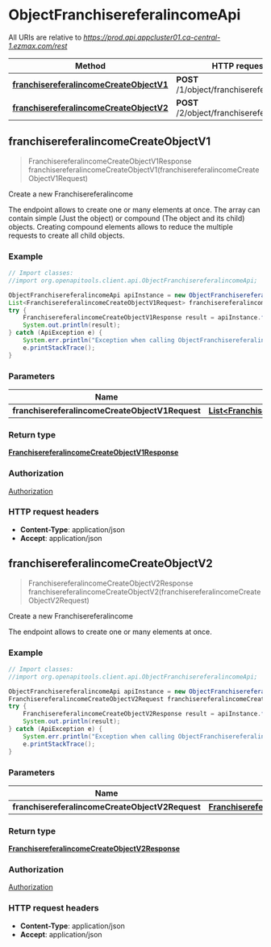 # ObjectFranchisereferalincomeApi

All URIs are relative to *https://prod.api.appcluster01.ca-central-1.ezmax.com/rest*

Method | HTTP request | Description
------------- | ------------- | -------------
[**franchisereferalincomeCreateObjectV1**](ObjectFranchisereferalincomeApi.md#franchisereferalincomeCreateObjectV1) | **POST** /1/object/franchisereferalincome | Create a new Franchisereferalincome
[**franchisereferalincomeCreateObjectV2**](ObjectFranchisereferalincomeApi.md#franchisereferalincomeCreateObjectV2) | **POST** /2/object/franchisereferalincome | Create a new Franchisereferalincome



## franchisereferalincomeCreateObjectV1

> FranchisereferalincomeCreateObjectV1Response franchisereferalincomeCreateObjectV1(franchisereferalincomeCreateObjectV1Request)

Create a new Franchisereferalincome

The endpoint allows to create one or many elements at once.  The array can contain simple (Just the object) or compound (The object and its child) objects.  Creating compound elements allows to reduce the multiple requests to create all child objects.

### Example

```java
// Import classes:
//import org.openapitools.client.api.ObjectFranchisereferalincomeApi;

ObjectFranchisereferalincomeApi apiInstance = new ObjectFranchisereferalincomeApi();
List<FranchisereferalincomeCreateObjectV1Request> franchisereferalincomeCreateObjectV1Request = Arrays.asList(new FranchisereferalincomeCreateObjectV1Request()); // List<FranchisereferalincomeCreateObjectV1Request> | 
try {
    FranchisereferalincomeCreateObjectV1Response result = apiInstance.franchisereferalincomeCreateObjectV1(franchisereferalincomeCreateObjectV1Request);
    System.out.println(result);
} catch (ApiException e) {
    System.err.println("Exception when calling ObjectFranchisereferalincomeApi#franchisereferalincomeCreateObjectV1");
    e.printStackTrace();
}
```

### Parameters


Name | Type | Description  | Notes
------------- | ------------- | ------------- | -------------
 **franchisereferalincomeCreateObjectV1Request** | [**List&lt;FranchisereferalincomeCreateObjectV1Request&gt;**](FranchisereferalincomeCreateObjectV1Request.md)|  |

### Return type

[**FranchisereferalincomeCreateObjectV1Response**](FranchisereferalincomeCreateObjectV1Response.md)

### Authorization

[Authorization](../README.md#Authorization)

### HTTP request headers

- **Content-Type**: application/json
- **Accept**: application/json


## franchisereferalincomeCreateObjectV2

> FranchisereferalincomeCreateObjectV2Response franchisereferalincomeCreateObjectV2(franchisereferalincomeCreateObjectV2Request)

Create a new Franchisereferalincome

The endpoint allows to create one or many elements at once.

### Example

```java
// Import classes:
//import org.openapitools.client.api.ObjectFranchisereferalincomeApi;

ObjectFranchisereferalincomeApi apiInstance = new ObjectFranchisereferalincomeApi();
FranchisereferalincomeCreateObjectV2Request franchisereferalincomeCreateObjectV2Request = new FranchisereferalincomeCreateObjectV2Request(); // FranchisereferalincomeCreateObjectV2Request | 
try {
    FranchisereferalincomeCreateObjectV2Response result = apiInstance.franchisereferalincomeCreateObjectV2(franchisereferalincomeCreateObjectV2Request);
    System.out.println(result);
} catch (ApiException e) {
    System.err.println("Exception when calling ObjectFranchisereferalincomeApi#franchisereferalincomeCreateObjectV2");
    e.printStackTrace();
}
```

### Parameters


Name | Type | Description  | Notes
------------- | ------------- | ------------- | -------------
 **franchisereferalincomeCreateObjectV2Request** | [**FranchisereferalincomeCreateObjectV2Request**](FranchisereferalincomeCreateObjectV2Request.md)|  |

### Return type

[**FranchisereferalincomeCreateObjectV2Response**](FranchisereferalincomeCreateObjectV2Response.md)

### Authorization

[Authorization](../README.md#Authorization)

### HTTP request headers

- **Content-Type**: application/json
- **Accept**: application/json

